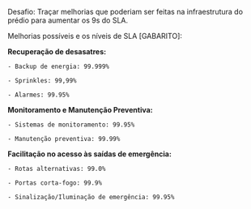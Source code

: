 Desafio: Traçar melhorias que poderiam ser feitas na infraestrutura do prédio para aumentar os 9s do SLA.

Melhorias possíveis e os níveis de SLA [GABARITO]:

**Recuperação de desasatres:**

	- Backup de energia: 99.999%
 
	- Sprinkles: 99,99%
 
	- Alarmes: 99.95%

**Monitoramento e Manutenção Preventiva:**

	- Sistemas de monitoramento: 99.95%
 
	- Manutenção preventiva: 99.99%

**Facilitação no acesso às saídas de emergência:**

	- Rotas alternativas: 99.0%
 
	- Portas corta-fogo: 99.9%
 
	- Sinalização/Iluminação de emergência: 99.95%


